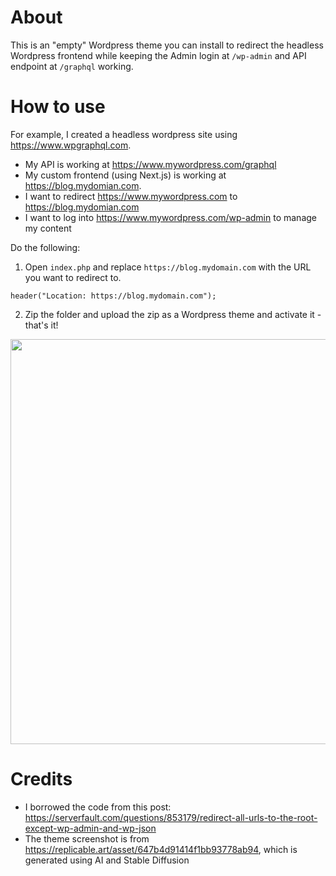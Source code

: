 # About

This is an "empty" Wordpress theme you can install to redirect the headless Wordpress frontend while keeping the Admin login at `/wp-admin` and API endpoint at `/graphql` working.

# How to use

For example, I created a headless wordpress site using https://www.wpgraphql.com. 

- My API is working at https://www.mywordpress.com/graphql 
- My custom frontend (using Next.js) is working at https://blog.mydomian.com. 
- I want to redirect https://www.mywordpress.com to https://blog.mydomian.com
- I want to log into https://www.mywordpress.com/wp-admin to manage my content

Do the following:

1.  Open `index.php` and replace `https://blog.mydomain.com` with the URL you want to redirect to.

```
header("Location: https://blog.mydomain.com");
```

2. Zip the folder and upload the zip as a Wordpress theme and activate it - that's it!

<img width="648" src="https://github.com/harrywang/redirect-headless-wp/assets/595772/0e8acac4-4c94-4772-a265-0bab91ebce96">


# Credits

- I borrowed the code from this post: https://serverfault.com/questions/853179/redirect-all-urls-to-the-root-except-wp-admin-and-wp-json
- The theme screenshot is from https://replicable.art/asset/647b4d91414f1bb93778ab94, which is generated using AI and Stable Diffusion

